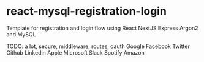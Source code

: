 # react-mysql-registration-login
Template for registration and login flow using React NextJS Express Argon2 and MySQL

TODO: a lot, secure, middleware, routes, oauth
Google
Facebook
Twitter
Github
Linkedin
Apple
Microsoft
Slack
Spotify
Amazon